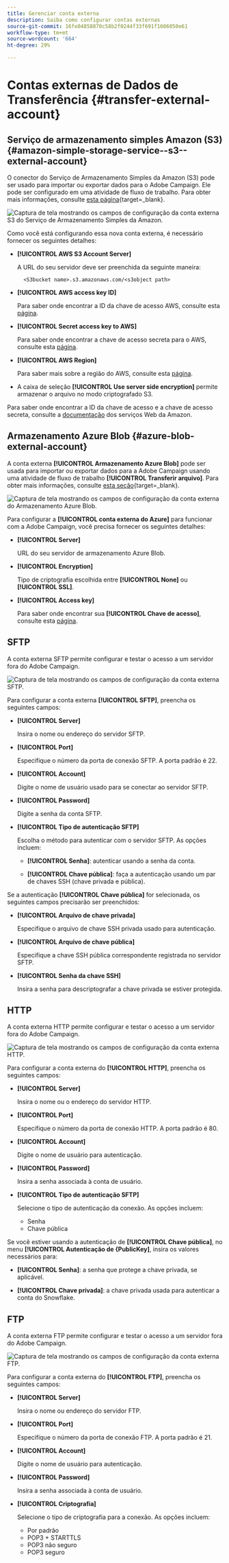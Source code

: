 ```yaml
---
title: Gerenciar conta externa
description: Saiba como configurar contas externas
source-git-commit: 16fe04858870c58b2f0244f33f691f1606050e61
workflow-type: tm+mt
source-wordcount: '664'
ht-degree: 29%

---
```


# Contas externas de Dados de Transferência {#transfer-external-account}

## Serviço de armazenamento simples Amazon (S3) {#amazon-simple-storage-service--s3--external-account}

O conector do Serviço de Armazenamento Simples da Amazon (S3) pode ser usado para importar ou exportar dados para o Adobe Campaign. Ele pode ser configurado em uma atividade de fluxo de trabalho. Para obter mais informações, consulte [esta página](https://experienceleague.adobe.com/en/docs/campaign-web/v8/wf/design-workflows/transfer-file){target=_blank}.

![Captura de tela mostrando os campos de configuração da conta externa S3 do Serviço de Armazenamento Simples da Amazon.](assets/external-AWS.png)

Como você está configurando essa nova conta externa, é necessário fornecer os seguintes detalhes:

* **[!UICONTROL AWS S3 Account Server]**

  A URL do seu servidor deve ser preenchida da seguinte maneira:

  `  <S3bucket name>.s3.amazonaws.com/<s3object path>`

* **[!UICONTROL AWS access key ID]**

  Para saber onde encontrar a ID da chave de acesso AWS, consulte esta [página](https://docs.aws.amazon.com/general/latest/gr/aws-sec-cred-types.html#access-keys-and-secret-access-keys).

* **[!UICONTROL Secret access key to AWS]**

  Para saber onde encontrar a chave de acesso secreta para o AWS, consulte esta [página](https://aws.amazon.com/fr/blogs/security/wheres-my-secret-access-key/).

* **[!UICONTROL AWS Region]**

  Para saber mais sobre a região do AWS, consulte esta [página](https://aws.amazon.com/about-aws/global-infrastructure/regions_az/).

* A caixa de seleção **[!UICONTROL Use server side encryption]** permite armazenar o arquivo no modo criptografado S3.

Para saber onde encontrar a ID da chave de acesso e a chave de acesso secreta, consulte a [documentação](https://docs.aws.amazon.com/general/latest/gr/aws-sec-cred-types.html#access-keys-and-secret-access-keys) dos serviços Web da Amazon.

## Armazenamento Azure Blob {#azure-blob-external-account}

A conta externa **[!UICONTROL Armazenamento Azure Blob]** pode ser usada para importar ou exportar dados para a Adobe Campaign usando uma atividade de fluxo de trabalho **[!UICONTROL Transferir arquivo]**. Para obter mais informações, consulte [esta seção](https://experienceleague.adobe.com/en/docs/campaign-web/v8/wf/design-workflows/transfer-file){target=_blank}.

![Captura de tela mostrando os campos de configuração da conta externa do Armazenamento Azure Blob.](assets/external-azure.png)

Para configurar a **[!UICONTROL conta externa do Azure]** para funcionar com a Adobe Campaign, você precisa fornecer os seguintes detalhes:

* **[!UICONTROL Server]**

  URL do seu servidor de armazenamento Azure Blob.

* **[!UICONTROL Encryption]**

  Tipo de criptografia escolhida entre **[!UICONTROL None]** ou **[!UICONTROL SSL]**.

* **[!UICONTROL Access key]**

  Para saber onde encontrar sua **[!UICONTROL Chave de acesso]**, consulte esta [página](https://docs.microsoft.com/en-us/azure/storage/common/storage-account-keys-manage?tabs=azure-portal).

## SFTP

A conta externa SFTP permite configurar e testar o acesso a um servidor fora do Adobe Campaign.

![Captura de tela mostrando os campos de configuração da conta externa SFTP.](assets/ext-account-sftp.png)

Para configurar a conta externa **[!UICONTROL SFTP]**, preencha os seguintes campos:

* **[!UICONTROL Server]**

  Insira o nome ou endereço do servidor SFTP.

* **[!UICONTROL Port]**

  Especifique o número da porta de conexão SFTP. A porta padrão é 22.

* **[!UICONTROL Account]**

  Digite o nome de usuário usado para se conectar ao servidor SFTP.

* **[!UICONTROL Password]**

  Digite a senha da conta SFTP.

* **[!UICONTROL Tipo de autenticação SFTP]**

  Escolha o método para autenticar com o servidor SFTP. As opções incluem:

   * **[!UICONTROL Senha]**: autenticar usando a senha da conta.

   * **[!UICONTROL Chave pública]**: faça a autenticação usando um par de chaves SSH (chave privada e pública).

Se a autenticação **[!UICONTROL Chave pública]** for selecionada, os seguintes campos precisarão ser preenchidos:

* **[!UICONTROL Arquivo de chave privada]**

  Especifique o arquivo de chave SSH privada usado para autenticação.

* **[!UICONTROL Arquivo de chave pública]**

  Especifique a chave SSH pública correspondente registrada no servidor SFTP.

* **[!UICONTROL Senha da chave SSH]**

  Insira a senha para descriptografar a chave privada se estiver protegida.

## HTTP

A conta externa HTTP permite configurar e testar o acesso a um servidor fora do Adobe Campaign.

![Captura de tela mostrando os campos de configuração da conta externa HTTP.](assets/ext-account-http.png)

Para configurar a conta externa do **[!UICONTROL HTTP]**, preencha os seguintes campos:

* **[!UICONTROL Server]**

  Insira o nome ou o endereço do servidor HTTP.

* **[!UICONTROL Port]**

  Especifique o número da porta de conexão HTTP. A porta padrão é 80.

* **[!UICONTROL Account]**

  Digite o nome de usuário para autenticação.

* **[!UICONTROL Password]**

  Insira a senha associada à conta de usuário.

* **[!UICONTROL Tipo de autenticação SFTP]**

  Selecione o tipo de autenticação da conexão. As opções incluem:

   * Senha
   * Chave pública

Se você estiver usando a autenticação de **[!UICONTROL Chave pública]**, no menu **[!UICONTROL Autenticação de &lbrace;PublicKey]**, insira os valores necessários para:

* **[!UICONTROL Senha]**: a senha que protege a chave privada, se aplicável.

* **[!UICONTROL Chave privada]**: a chave privada usada para autenticar a conta do Snowflake.



## FTP

A conta externa FTP permite configurar e testar o acesso a um servidor fora do Adobe Campaign.

![Captura de tela mostrando os campos de configuração da conta externa FTP.](assets/ext-account-ftp.png)

Para configurar a conta externa do **[!UICONTROL FTP]**, preencha os seguintes campos:

* **[!UICONTROL Server]**

  Insira o nome ou endereço do servidor FTP.

* **[!UICONTROL Port]**

  Especifique o número da porta de conexão FTP. A porta padrão é 21.

* **[!UICONTROL Account]**

  Digite o nome de usuário para autenticação.

* **[!UICONTROL Password]**

  Insira a senha associada à conta de usuário.

* **[!UICONTROL Criptografia]**

  Selecione o tipo de criptografia para a conexão. As opções incluem:

   * Por padrão
   * POP3 + STARTTLS
   * POP3 não seguro
   * POP3 seguro